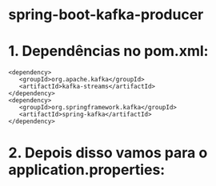 # spring-boot-kafka-producer

# 1. Dependências no pom.xml:

```
<dependency>
   <groupId>org.apache.kafka</groupId>
   <artifactId>kafka-streams</artifactId>
</dependency>
<dependency>
   <groupId>org.springframework.kafka</groupId>
   <artifactId>spring-kafka</artifactId>
</dependency>
```

# 2. Depois disso vamos para o application.properties:

